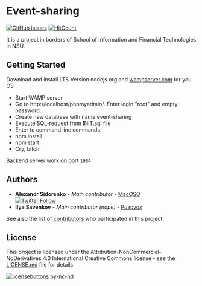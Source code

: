 # Event-sharing 

[![GitHub issues](https://img.shields.io/github/issues/blurtech/event-sharing-backend.svg)](https://github.com/blurtech/event-sharing-backend/issues)  [![HitCount](http://hits.dwyl.io/blurtech/event-sharing-backend.svg)](http://hits.dwyl.io/blurtech/event-sharing-backend)  

It is a project in borders of School of Information and Financial Technologies in NSU.

## Getting Started
Download and install LTS Version nodejs.org and [wampserver.com](http://www.wampserver.com/en/#download-wrapper) for you OS
  - Start WAMP server
  - Go to http://localhost/phpmyadmin/. Enter login "root" and empty password. 
  - Create new database with name event-sharing
  - Execute SQL-request from INIT.sql file
  - Enter to command line commands:
  - npm install
  - npm start
  - Cry, bitch!  

Backend server work on port `1984`

## Authors
* **Alexandr Sidorenko** - *Main contributor* - [MacOSO](https://github.com/MacOSO)  
[![Twitter Follow](https://img.shields.io/twitter/follow/batyshkaLenin.svg?style=social&label=Follow)](https://twitter.com/batyshkaLenin)
* **Ilya Savenkov** - *Main contributor (nope)* - [Puzovoz](https://github.com/Puzovoz)  

See also the list of [contributors](https://github.com/blurtech/event-sharing-backend/contributors) who participated in this project.

## License

This project is licensed under the Attribution-NonCommercial-NoDerivatives 4.0 International Creative Commons license - see the [LICENSE.md](LICENSE.md) file for details  

[![licensebuttons by-nc-nd](https://licensebuttons.net/l/by-nc-nd/3.0/88x31.png)](https://creativecommons.org/licenses/by-nc-nd/4.0)  

